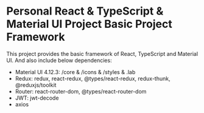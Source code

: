 # Personal React & TypeScript & Material UI Project Basic Project Framework

This project provides the basic framework of React, TypeScript and Material UI. And also include below dependencies:

- Material UI 4.12.3: /core & /icons & /styles & .lab
- Redux: redux, react-redux, @types/react-redux, redux-thunk, @reduxjs/toolkit
- Router: react-router-dom, @types/react-router-dom
- JWT: jwt-decode
- axios